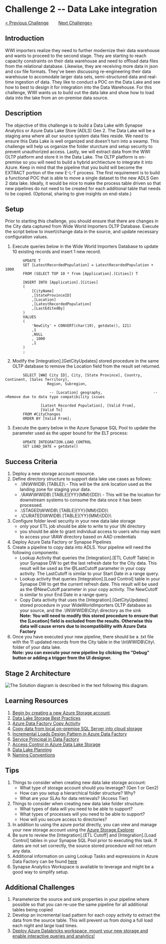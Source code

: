 # 	Challenge 2 -- Data Lake integration

[< Previous Challenge](../Challenge1/readme.md)&nbsp;&nbsp;&nbsp;&nbsp;&nbsp;&nbsp;&nbsp;&nbsp;[Next Challenge>](../Challenge3/README.md)

## Introduction
WWI importers realize they need to further modernize their data warehouse and wants to proceed to the second stage.  They are starting to reach capacity constraints on their data warehouse and need to offload data files from the relational database.  Likewise, they are receiving more data in json and csv file formats.  They've been discussing re-engineering their data warehouse to accomodate larger data sets, semi-structured data and real-time ingestion of data.  They like to conduct a POC on the Data Lake and see how to best to design it for integration into the Data Warehouse.  For this challenge, WWI wants us to build out the data lake and show how to load data into the lake from an on-premise data source.

## Description
The objective of this challenge is to build a Data Lake with Synapse Analytics or Azure Data Lake Store (ADLS) Gen 2.  The Data Lake will be a staging area where all our source system data files reside. We need to ensure this Data Lake is well organized and doesn't turn into a swamp. This challenge will help us organize the folder sturcture and setup security to prevent unauthorized access.  Lastly, we will extract data from the WWI OLTP platform and store it in the Data Lake.  The OLTP platform is on-premise so you will need to build a hybrid archtiecture to integrate it into Azure.  Keep in mind that the pipeline that you build will become the EXTRACT portion of the new E-L-T process. The first requirement is to build a functional POC that is able to move a single dataset to the new ADLS Gen 2 data lake. Ideally, it would be nice to make the process table driven so that new pipelines do not need to be created for each additional table that needs to be copied. (Optional, sharing to give insights on end-state.)

## Setup
Prior to starting this challenge, you should ensure that there are changes in the City data captured from Wide World Importers OLTP Database.  Execute the script below to insert/change data in the source, and update necessary configuration values.

1. Execute queries below in the Wide World Importers Database to update 10 existing records and insert 1 new record.

```
        UPDATE T
        SET [LatestRecordedPopulation] = LatestRecordedPopulation + 1000
        FROM (SELECT TOP 10 * from [Application].[Cities]) T

        INSERT INTO [Application].[Cities]
	    (
            [CityName]
            ,[StateProvinceID]
            ,[Location]
            ,[LatestRecordedPopulation]
            ,[LastEditedBy]
	    )
        VALUES
        (
		    'NewCity' + CONVERT(char(19), getdate(), 121)
            ,1
            ,NULL
            , 1000
            ,1
	    )
        ;
```


2. Modify the [Integration].[GetCityUpdates] stored procedure in the same OLTP database to remove the Location field from the result set returned.

```
        SELECT [WWI City ID], City, [State Province], Country, Continent, [Sales Territory],
                   Region, Subregion,

		            -- [Location] geography,                       -->Remove due to data type compatibility issues

		        [Latest Recorded Population], [Valid From],
                [Valid To]
        FROM #CityChanges
        ORDER BY [Valid From];
```

3. Execute the query below in the Azure Synapse SQL Pool to update the parameter used as the upper bound for the ELT process:

```
        UPDATE INTEGRATION.LOAD_CONTROL
        SET LOAD_DATE = getdate()
```

## Success Criteria
1. Deploy a new storage account resource.
2. Define directory structure to support data lake use cases as follows:
    - .\IN\WWIDB\ [TABLE]\ - This will be the sink location used as the landing zone for staging your data.
    - .\RAW\WWIDB\ [TABLE]\{YY}\{MM}\{DD}\ - This will be the location for downstream systems to consume the data once it has been processed.
    - .\STAGED\WWIDB\ [TABLE]\{YY}\{MM}\{DD}\
    - .\CURATED\WWIDB\ [TABLE]\{YY}\{MM}\{DD}\
3. Configure folder level security in your new data lake storage
    - only your ETL job should be able to write to your \IN directory
    - you should be able to grant individual access to users who may want to access your \RAW directory based on AAD credentials
4. Deploy Azure Data Factory or Synapse Pipelines
5. Create a pipeline to copy data into ADLS.  Your pipeline will need the following components:
    - Lookup Activity that queries the [Integration].[ETL Cutoff Table] in your Synapse DW to get the last refresh date for the City data. This result will be used as the @LastCutoff parameter in your copy activity.  The LastCutoff is similar to your Start Date in a range query.
    - Lookup activity that queries [Integration].[Load Control] table in your Synapse DW to get the current refresh date. This result will be used as the @NewCutoff parameter in your copy activity. The NewCutoff is similar to your End Date in a range query.
    - Copy Data activity that uses the [Integration].[GetCityUpdates] stored procedure in your WideWorldImporters OLTP database as your source, and the .\IN\WWIDB\City\ directory as the sink
    <br>**Note: You will need to modify this stored procedure to ensure that the [Location] field is excluded from the results.  Otherwise this data will cause errors due to incompatibility with Azure Data Factory**
6. Once you have executed your new pipeline, there should be a .txt file with the 11 updated records from the City table in the \In\WWIDB\City\ folder of your data lake.
<br>**Note: you can execute your new pipeline by clicking the "Debug" button or adding a trigger from the UI designer.**

## Stage 2 Architecture
![The Solution diagram is described in the text following this diagram.](../../../images/Challenge2.png)

## Learning Resources
1. [Begin by creating a new Azure Storage account](https://docs.microsoft.com/en-us/azure/storage/common/storage-account-create?toc=%2Fazure%2Fstorage%2Fblobs%2Ftoc.json&tabs=azure-portal).
1. [Data Lake Storage Best Practices](https://docs.microsoft.com/en-us/azure/storage/blobs/data-lake-storage-best-practices)
1. [Azure Data Factory Copy Activity](https://docs.microsoft.com/en-us/azure/data-factory/copy-activity-overview)
1. [Copy data from local on-premise SQL Server into cloud storage](https://docs.microsoft.com/en-us/azure/data-factory/tutorial-hybrid-copy-portal)
1. [Incremental Loads Design Pattern in Azure Data Factory](https://docs.microsoft.com/en-us/azure/data-factory/tutorial-incremental-copy-multiple-tables-portal)
1. [Service Principal in Data Factory](https://docs.microsoft.com/en-us/azure/data-factory/data-factory-service-identity)
1. [Access Control in Azure Data Lake Storage](https://docs.microsoft.com/en-us/azure/storage/blobs/data-lake-storage-access-control)
1. [Data Lake Planning](https://www.sqlchick.com/entries/2016/7/31/data-lake-use-cases-and-planning)
1. [Naming Conventions](https://www.sqlchick.com/entries/2019/1/20/faqs-about-organizing-a-data-lake)

## Tips
1. Things to consider when creating new data lake storage account:
    - What type of storage account should you leverage? (Gen 1 or Gen2)
    - How can you setup a hierarchical folder structure? Why?
    - What are your SLAs for data retrievals?  (Access Tier)
1. Things to consider when creating new data lake folder structure:
    - What types of data will you need to be able to support?
    - What types of processes will you need to be able to support?
    - How will you secure access to directories?
1. In addition to using the azure portal directly, you can view and manage your new storage account using the [Azure Storage Explorer](https://azure.microsoft.com/en-us/features/storage-explorer/)
1. Be sure to review the [Integration].[ETL Cutoff] and [Integration].[Load Control] tables in your Synapse SQL Pool prior to executing this task.  If dates are not set correctly, the source stored procedure will not return any data.
1. Additional information on using Lookup Tasks and expressions in Azure Data Factory can be found [here](https://www.cathrinewilhelmsen.net/2019/12/23/lookups-azure-data-factory/)
1. Synapse Analytics Workspace is available to leverage and might be a good way to simplify setup.

## Additional Challenges
1. Parameterize the source and sink properties in your pipeline where possible so that you can re-use the same pipeline for all additional tables being copied
1. Develop an incremental load pattern for each copy activity to extract the data from the source table.  This will prevent us from doing a full load each night and large load times.
1. [Deploy Azure Databricks workspace, mount your new storage and enable interactive queries and analytics!](https://docs.microsoft.com/en-us/azure/azure-databricks/databricks-extract-load-sql-data-warehouse?toc=/azure/databricks/toc.json&bc=/azure/databricks/breadcrumb/toc.json)